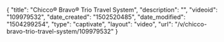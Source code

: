 {
    "title": "Chicco&reg; Bravo&reg; Trio Travel System",
    "description": "",
    "videoid": "109979532",
    "date_created": "1502520485",
    "date_modified": "1504299254",
    "type": "captivate",
    "layout": "video",
    "url": "\/v\/chicco-bravo-trio-travel-system\/109979532"
}